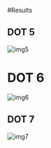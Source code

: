 #Results

## DOT 5
![img5]([https://github.com/NotADucc/ArrVsLists/blob/main/imgs/Dot5Result.jpg?raw=true])

# DOT 6
![img6]([https://github.com/NotADucc/ArrVsLists/blob/main/imgs/Dot6Result.jpg?raw=true])

## DOT 7
![img7]([https://github.com/NotADucc/ArrVsLists/blob/main/imgs/Dot7Result.jpg?raw=true])
